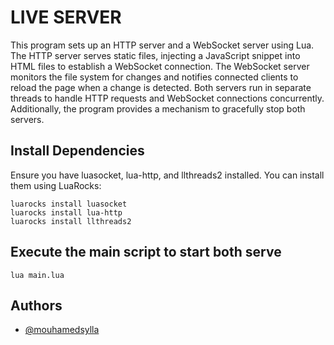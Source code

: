# LIVE SERVER

This program sets up an HTTP server and a WebSocket server using Lua. The HTTP server serves static files, injecting a JavaScript snippet into HTML files to establish a WebSocket connection. The WebSocket server monitors the file system for changes and notifies connected clients to reload the page when a change is detected. Both servers run in separate threads to handle HTTP requests and WebSocket connections concurrently. Additionally, the program provides a mechanism to gracefully stop both servers.

## Install Dependencies

Ensure you have luasocket, lua-http, and llthreads2 installed. You can install them using LuaRocks:

```
luarocks install luasocket
luarocks install lua-http
luarocks install llthreads2
```

## Execute the main script to start both serve

```
lua main.lua
```

## Authors

- [@mouhamedsylla](https://github.com/mouhamedsylla)